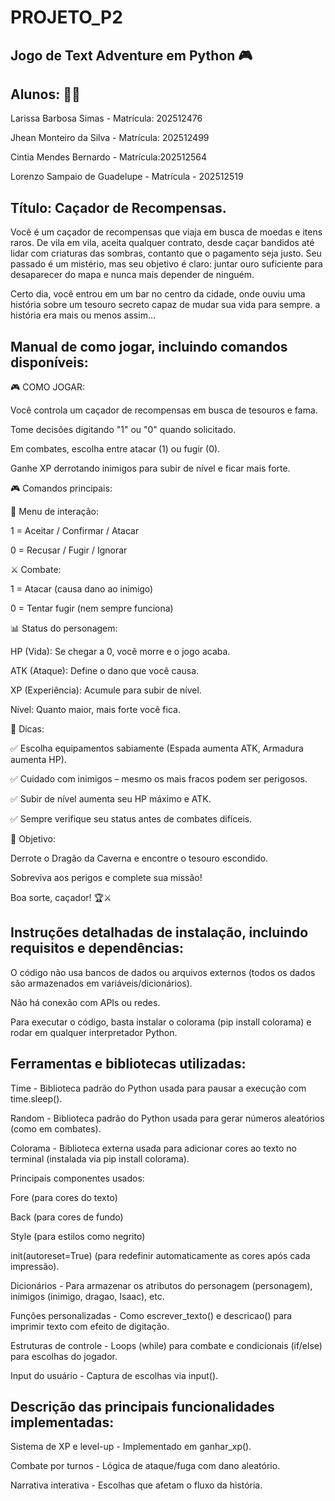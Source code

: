 # PROJETO_P2
## Jogo de Text Adventure em Python 🎮 

## Alunos: 👩‍🎓

Larissa Barbosa Simas - Matrícula: 202512476

Jhean Monteiro da Silva - Matrícula: 202512499

Cintia Mendes Bernardo - Matrícula:202512564

Lorenzo Sampaio de Guadelupe - Matrícula - 202512519

## Título: Caçador de Recompensas.

Você é um caçador de recompensas que viaja em busca de moedas e itens raros.
De vila em vila, aceita qualquer contrato, desde caçar bandidos até lidar com criaturas das sombras, contanto que o pagamento seja justo. Seu passado é um mistério, mas seu objetivo é claro: juntar ouro suficiente para desaparecer do mapa e nunca mais depender de ninguém.

Certo dia, você entrou em um bar no centro da cidade, onde ouviu uma história sobre um tesouro secreto capaz de mudar sua vida para sempre. a história era mais ou menos assim...

## Manual de como jogar, incluindo comandos disponíveis:

🎮 COMO JOGAR:

Você controla um caçador de recompensas em busca de tesouros e fama.

Tome decisões digitando "1" ou "0" quando solicitado.

Em combates, escolha entre atacar (1) ou fugir (0).

Ganhe XP derrotando inimigos para subir de nível e ficar mais forte.

🎮 Comandos principais:

📜 Menu de interação:

1 = Aceitar / Confirmar / Atacar

0 = Recusar / Fugir / Ignorar

⚔️ Combate:

1 = Atacar (causa dano ao inimigo)

0 = Tentar fugir (nem sempre funciona)

📊 Status do personagem: 

HP (Vida): Se chegar a 0, você morre e o jogo acaba.

ATK (Ataque): Define o dano que você causa.

XP (Experiência): Acumule para subir de nível.

Nível: Quanto maior, mais forte você fica.

🌟 Dicas: 

✅ Escolha equipamentos sabiamente (Espada aumenta ATK, Armadura aumenta HP).

✅ Cuidado com inimigos – mesmo os mais fracos podem ser perigosos.

✅ Subir de nível aumenta seu HP máximo e ATK.

✅ Sempre verifique seu status antes de combates difíceis.

🎯 Objetivo: 

Derrote o Dragão da Caverna e encontre o tesouro escondido.

Sobreviva aos perigos e complete sua missão!

Boa sorte, caçador! 🏆⚔️

## Instruções detalhadas de instalação, incluindo requisitos e dependências:

O código não usa bancos de dados ou arquivos externos (todos os dados são armazenados em variáveis/dicionários).

Não há conexão com APIs ou redes.

Para executar o código, basta instalar o colorama (pip install colorama) e rodar em qualquer interpretador Python.

## Ferramentas e bibliotecas utilizadas: 
Time - Biblioteca padrão do Python usada para pausar a execução com time.sleep().

Random - Biblioteca padrão do Python usada para gerar números aleatórios (como em combates).

Colorama - Biblioteca externa usada para adicionar cores ao texto no terminal (instalada via pip install colorama).

Principais componentes usados:

Fore (para cores do texto)

Back (para cores de fundo)

Style (para estilos como negrito)

init(autoreset=True) (para redefinir automaticamente as cores após cada impressão).

Dicionários - Para armazenar os atributos do personagem (personagem), inimigos (inimigo, dragao, Isaac), etc.

Funções personalizadas - Como escrever_texto() e descricao() para imprimir texto com efeito de digitação.

Estruturas de controle - Loops (while) para combate e condicionais (if/else) para escolhas do jogador.

Input do usuário - Captura de escolhas via input().

## Descrição das principais funcionalidades implementadas: 

Sistema de XP e level-up - Implementado em ganhar_xp().

Combate por turnos - Lógica de ataque/fuga com dano aleatório.

Narrativa interativa - Escolhas que afetam o fluxo da história.

